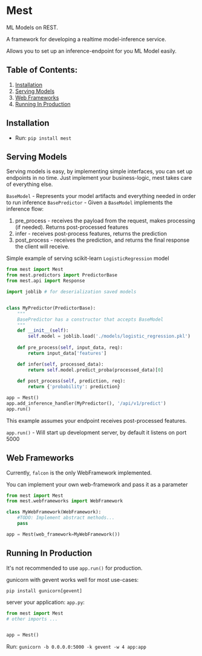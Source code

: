 # Mest
ML Models on REST.

A framework for developing a realtime model-inference service.

Allows you to set up an inference-endpoint for you ML Model easily. 

## Table of Contents:
1. [Installation](#intallation)
2. [Serving Models](#serving_models)
3. [Web Frameworks](#web_frameworks)
4. [Running In Production](#production)

<a name="intallation"></a>
## Installation

* Run: `pip install mest`

<a name="serving_models"></a>
## Serving Models
Serving models is easy, by implementing simple interfaces, you can set up endpoints in no time.
Just implement your business-logic, mest takes care of everything else.

`BaseModel` - Represents your model artifacts and everything needed in order to run inference
`BasePredictor` -  Given a `BaseModel` implements the inference flow:
1. pre_process - receives the payload from the request, makes processing (if needed). Returns post-processed features
2. infer - receives post-process features, returns the prediction
3. post_process - receives the prediction, and returns the final response the client will receive.

Simple example of serving scikit-learn `LogisticRegression` model
```python
from mest import Mest
from mest.predictors import PredictorBase
from mest.api import Response

import joblib # for deserialization saved models 


class MyPredictor(PredictorBase):
    """
    BasePredictor has a constructor that accepts BaseModel
    """
    def __init__(self):
        self.model = joblib.load('./models/logistic_regression.pkl')
    
    def pre_process(self, input_data, req):
        return input_data['features']

    def infer(self, processed_data):
        return self.model.predict_proba(processed_data)[0]
    
    def post_process(self, prediction, req):
        return {'probability': prediction}

app = Mest()
app.add_inference_handler(MyPredictor(), '/api/v1/predict')
app.run()
```
This example assumes your endpoint receives post-processed features.

`app.run()` - Will start up development server, by default it listens on port 5000

<a name="web_frameworks"></a>
## Web Frameworks
Currently, `falcon` is the only WebFramework implemented.
 
You can implement your own web-framework and pass it as a parameter

```python
from mest import Mest
from mest.webframeworks import WebFramework

class MyWebFramework(WebFramework):
    #TODO: Implement abstract methods...
    pass

app = Mest(web_framework=MyWebFramework())
```

<a name="production"></a>
## Running In Production
It's not recommended to use `app.run()` for production.

gunicorn with gevent works well for most use-cases:

`pip install gunicorn[gevent]`

server your application: `app.py`:
```python
from mest import Mest
# other imports ...


app = Mest()
```

Run: `gunicorn -b 0.0.0.0:5000 -k gevent -w 4 app:app`
